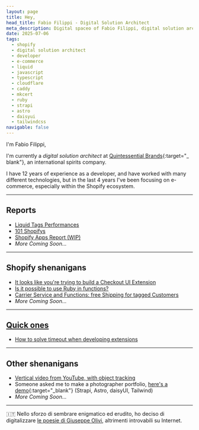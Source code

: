 ```yaml
---
layout: page
title: Hey,
head_title: Fabio Filippi - Digital Solution Architect
meta_description: Digital spaceo of Fabio Filippi, digital solution architect at Quintessential Brands, with a focus on Shopify and e-commerce solutions.
date: 2025-07-06
tags:
  - shopify
  - digital solution architect
  - developer
  - e-commerce
  - liquid
  - javascript
  - typescript
  - cloudflare
  - caddy
  - mkcert
  - ruby
  - strapi
  - astro
  - daisyui
  - tailwindcss
navigable: false
---
```



I'm Fabio Filippi,

I'm currently a _digital solution architect_ at [Quintessential Brands](https://quintessentialbrands.com){:target="_
blank"}, an international spirits company.

I have <span id="years_experience">12</span> years of experience as a developer, and have worked with many different technologies, but in
the last <span id="last_years">4</span> year<span id="year_suffix">s</span> I've been focusing on e-commerce, especially within the Shopify ecosystem. 

---

## Reports

* [Liquid Tags Performances](/reports/liquid_tags_performances)
* [101 Shopifys](/reports/101_shopifys)
* [Shopify Apps Report (WIP)](/reports/apps)
* _More Coming Soon..._

---

## Shopify shenanigans

* [It looks like you're trying to build a Checkout UI Extension](/tutorials/clippify)
* [Is it possible to use Ruby in functions?](/tutorials/ruby-in-shopify-functions)
* [Carrier Service and Functions: free Shipping for tagged Customers](/tutorials/carrier-service-and-shopify-functions)
* _More Coming Soon..._

<!--* [Where and how to deploy my [reports](reports)Remix Shopify App](/tutorials/shopify-app-deployment)-->

---

## [Quick ones](https://www.youtube.com/watch?v=RJv2-_--EY4)

* [How to solve timeout when developing extensions](/quicks/timeout-when-developing-extensions)

---

## Other shenanigans

* [Vertical video from YouTube, with object tracking](/tutorials/vertical-video-from-youtube)
* Someone asked me to make a photographer portfolio, [here's a demo](https://photodemo.filippi.dev){:target="_blank"} (Strapi, Astro, daisyUI, Tailwind)
* _More Coming Soon..._

---

<span style="filter:contrast(0.6)">🇮🇹</span> Nello sforzo di sembrare enigmatico ed erudito, ho deciso di
digitalizzare [le poesie di Giuseppe Olivi](/giuseppe_olivi), altrimenti
introvabili su Internet.
